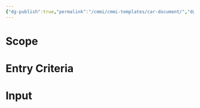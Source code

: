 ```yaml
---
{"dg-publish":true,"permalink":"/cmmi/cmmi-templates/car-document/","dgShowBacklinks":true,"dgShowToc":true}
---
```



# Scope

# Entry Criteria

# Input
